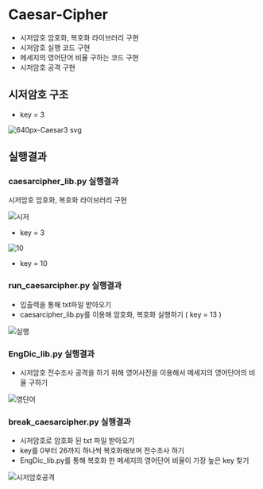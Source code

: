 # Caesar-Cipher
- 시저암호 암호화, 복호화 라이브러리 구현
- 시저암호 실행 코드 구현
- 메세지의 영어단어 비율 구하는 코드 구현
- 시저암호 공격 구현

## 시저암호 구조

- key = 3

![640px-Caesar3 svg](https://user-images.githubusercontent.com/68969252/89425190-a654af00-d773-11ea-86b1-f26fd9f93b46.png)


## 실행결과
### caesarcipher_lib.py 실행결과

시저암호 암호화, 복호화 라이브러리 구현

![시저](https://user-images.githubusercontent.com/68969252/89425465-0186a180-d774-11ea-99ab-cba36b4e2a2d.PNG)

- key = 3

![10](https://user-images.githubusercontent.com/68969252/89425802-62ae7500-d774-11ea-865d-25ce92dcd413.PNG)

- key = 10

### run_caesarcipher.py 실행결과

- 입출력을 통해 txt파일 받아오기
- caesarcipher_lib.py를 이용해 암호화, 복호화 실행하기 ( key = 13 )

![실행](https://user-images.githubusercontent.com/68969252/89431973-89bc7500-d77b-11ea-8b8d-2cdc07702134.PNG)


### EngDic_lib.py 실행결과

- 시저암호 전수조사 공격을 하기 위해 영어사전을 이용해서 메세지의 영어단어의 비율 구하기

![영단어](https://user-images.githubusercontent.com/68969252/89655628-59a0dd80-d905-11ea-98bf-bd00e6dcf5ad.PNG)


### break_caesarcipher.py 실행결과

- 시저암호로 암호화 된 txt 파일 받아오기
- key를 0부터 26까지 하나씩 복호화해보며 전수조사 하기
- EngDic_lib.py를 통해 복호화 한 메세지의 영어단어 비율이 가장 높은 key 찾기

![시저암호공격](https://user-images.githubusercontent.com/68969252/89655682-6c1b1700-d905-11ea-860f-7e61b21850bc.PNG)
